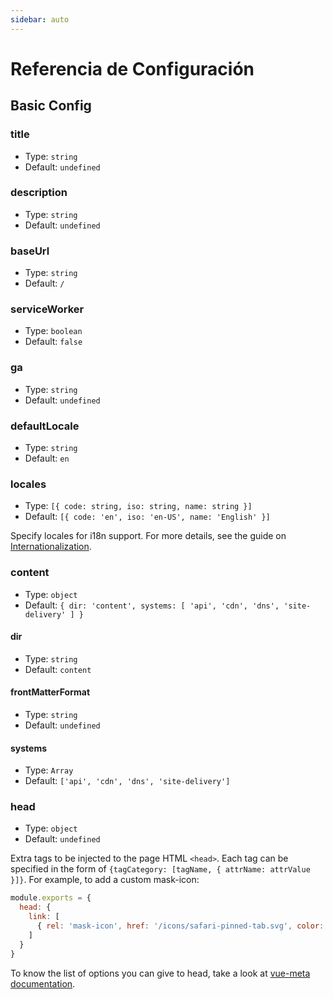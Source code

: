 ```yaml
---
sidebar: auto
---
```


# Referencia de Configuración


## Basic Config

### title

- Type: `string`
- Default: `undefined`

### description

- Type: `string`
- Default: `undefined`

### baseUrl

- Type: `string`
- Default: `/`

### serviceWorker

- Type: `boolean`
- Default: `false`

### ga

- Type: `string`
- Default: `undefined`

### defaultLocale

- Type: `string`
- Default: `en`

### locales

- Type: `[{ code: string, iso: string, name: string }]`
- Default: `[{ code: 'en', iso: 'en-US', name: 'English' }]`

Specify locales for i18n support. For more details, see the guide on [Internationalization](../guide/i18n.md).

### content

- Type: `object`
- Default: `{ dir: 'content', systems: [ 'api', 'cdn', 'dns', 'site-delivery' ] }`

#### dir

- Type: `string`
- Default: `content`

#### frontMatterFormat

- Type: `string`
- Default: `undefined`

#### systems

- Type: `Array`
- Default: `['api', 'cdn', 'dns', 'site-delivery']`

### head

- Type: `object`
- Default: `undefined`

Extra tags to be injected to the page HTML `<head>`. Each tag can be specified in the form of `{tagCategory: [tagName, { attrName: attrValue }]}`. For example, to add a custom mask-icon:

``` js
module.exports = {
  head: {
    link: [
      { rel: 'mask-icon', href: '/icons/safari-pinned-tab.svg', color: '#3e4e88' }
    ]
  }
}
```

To know the list of options you can give to head, take a look at [vue-meta documentation](https://github.com/declandewet/vue-meta#recognized-metainfo-properties).
